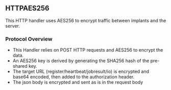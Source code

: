 ## HTTPAES256
This HTTP handler uses AES256 to encrypt traffic between implants and the server.

### Protocol Overview

- This Handler relies on POST HTTP requests and AES256 to encrypt the data.
- An AES256 key is derived by generating the SHA256 hash of the pre-shared key.
- The target URL (register/heartbeat/jobresult/io) is encrypted and base64 encoded, then added to the authorization header.
- The json body is encrypted and sent as is in the request body
